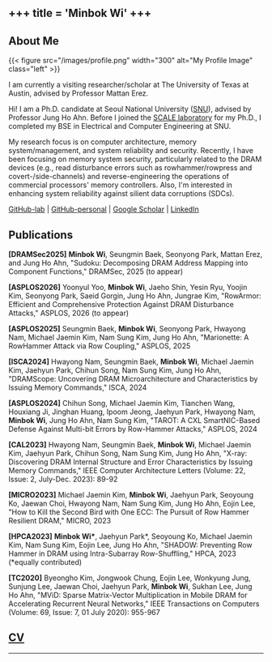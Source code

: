 +++
title = 'Minbok Wi'
+++
---

## About Me

{{< figure src="/images/profile.png" width="300" alt="My Profile Image" class="left" >}}

I am currently a visiting researcher/scholar at The University of Texas at Austin, advised by Professor Mattan Erez.

Hi! I am a Ph.D. candidate at Seoul National University ([SNU](https://en.snu.ac.kr/)), advised by Professor Jung Ho Ahn.
Before I joined the [SCALE laboratory](https://scale.snu.ac.kr) for my Ph.D., I completed my BSE in Electrical and Computer Engineering at SNU.

My research focus is on computer architecture, memory system/management, and system reliability and security.
Recently, I have been focusing on memory system security, particularly related to the DRAM devices (e.g., read disturbance errors such as rowhammer/rowpress and covert-/side-channels) and reverse-engineering the operations of commercial processors' memory controllers.
Also, I'm interested in enhancing system reliability against silient data corruptions (SDCs).

[GitHub-lab](https://github.com/minbok-wi) | [GitHub-personal](https://github.com/homakaka) | [Google Scholar](https://scholar.google.com/citations?user=Kc0JBMIAAAAJ&hl=ko&oi=ao) | [LinkedIn](https://www.linkedin.com/in/minbok-wi-9ab99b1b9/)

## Publications

**[DRAMSec2025]** **Minbok Wi**, Seungmin Baek, Seonyong Park, Mattan Erez, and Jung Ho Ahn, \"Sudoku: Decomposing DRAM Address Mapping into Component Functions,\" DRAMSec, 2025 (to appear)

**[ASPLOS2026]** Yoonyul Yoo, **Minbok Wi**, Jaeho Shin, Yesin Ryu, Yoojin Kim, Seonyong Park, Saeid Gorgin, Jung Ho Ahn, Jungrae Kim, \"RowArmor: Efficient and Comprehensive Protection Against DRAM Disturbance Attacks,\" ASPLOS, 2026 (to appear)

**[ASPLOS2025]** Seungmin Baek, **Minbok Wi**, Seonyong Park, Hwayong Nam, Michael Jaemin Kim, Nam Sung Kim, Jung Ho Ahn, \"Marionette: A RowHammer Attack via Row Coupling,\" ASPLOS, 2025

**[ISCA2024]** Hwayong Nam, Seungmin Baek, **Minbok Wi**, Michael Jaemin Kim, Jaehyun Park, Chihun Song, Nam Sung Kim, Jung Ho Ahn, \"DRAMScope: Uncovering DRAM Microarchitecture and Characteristics by Issuing Memory Commands,\" ISCA, 2024

**[ASPLOS2024]** Chihun Song, Michael Jaemin Kim, Tianchen Wang, Houxiang Ji, Jinghan Huang, Ipoom Jeong, Jaehyun Park, Hwayong Nam, **Minbok Wi**, Jung Ho Ahn, Nam Sung Kim, \"TAROT: A CXL SmartNIC-Based Defense Against Multi-bit Errors by Row-Hammer Attacks,\" ASPLOS, 2024

**[CAL2023]** Hwayong Nam, Seungmin Baek, **Minbok Wi**, Michael Jaemin Kim, Jaehyun Park, Chihun Song, Nam Sung Kim, Jung Ho Ahn, \"X-ray: Discovering DRAM Internal Structure and Error Characteristics by Issuing Memory Commands,\" IEEE Computer Architecture Letters (Volume: 22, Issue: 2, July-Dec. 2023): 89-92

**[MICRO2023]** Michael Jaemin Kim, **Minbok Wi**, Jaehyun Park, Seoyoung Ko, Jaewan Choi, Hwayong Nam, Nam Sung Kim, Jung Ho Ahn, Eojin Lee, \"How to Kill the Second Bird with One ECC: The Pursuit of Row Hammer Resilient DRAM,\" MICRO, 2023

**[HPCA2023]** **Minbok Wi\***, Jaehyun Park\*, Seoyoung Ko, Michael Jaemin Kim, Nam Sung Kim, Eojin Lee, Jung Ho Ahn, \"SHADOW: Preventing Row Hammer in DRAM using Intra-Subarray Row-Shuffling,\" HPCA, 2023 (*equally contributed)

**[TC2020]** Byeongho Kim, Jongwook Chung, Eojin Lee, Wonkyung Jung, Sunjung Lee, Jaewan Choi, Jaehyun Park, **Minbok Wi**, Sukhan Lee, Jung Ho Ahn, \"MViD: Sparse Matrix-Vector Multiplication in Mobile DRAM for Accelerating Recurrent Neural Networks,\" IEEE Transactions on Computers (Volume: 69, Issue: 7, 01 July 2020): 955-967

## [CV](https://docs.google.com/document/d/1GtJWnzPE9GvTMYBieB-JAFBphkfd2DF1eQGisEAdbFI)


---
